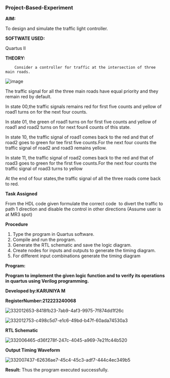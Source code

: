 ### Project-Based-Experiment

**AIM:**

To design and simulate the traffic light controller.

**SOFTWATE USED:**

Quartus II

**THEORY:**
	
     	Consider a controller for traffic at the intersection of three main roads.  

  ![image](https://github.com/naavaneetha/Project-Based-Experiment/assets/154305477/e3af03dd-a4de-4b21-af0a-a5a332a3e4b6)


 The traffic signal for all the three main roads have equal priority and they remain red by default.

 In state 00,the traffic signals remains red for first five counts and yellow of road1 turns on for the next four counts.

 In state 01, the green of road1 turns on for first five counts and yellow of road1 and road2 turns on for next four4 counts of this state.
 
 In state 10, the traffic signal of road1 comes back to the red and that of road2 goes to green for tee first five counts.For the next four counts the traffic signal of road2 and road3 remains yellow.


 In state 11, the traffic signal of road2 comes back to the red and that of road3 goes to green for the first five counts.For the next four counts the traffic signal of road3 turns to yellow

 At the end of four states,the traffic signal of all the three roads come back to red.

**Task Assigned**

From the HDL code given formulate the correct code  to divert the traffic to path 1 direction and disable the control in other directions (Assume user is at MR3 spot)

**Procedure**

1.	Type the program in Quartus software.
2.	Compile and run the program.
3.	Generate the RTL schematic and save the logic diagram.
4.	Create nodes for inputs and outputs to generate the timing diagram.
5.	For different input combinations generate the timing diagram
   
**Program:**

**Program to implement the given logic function and to verify its operations in quartus using Verilog programming.**

**Developed by:KARUNIYA M**

**RegisterNumber:212223240068**

![332012653-8418fb23-7ab9-4af3-9975-7f874dd1f26c](https://github.com/karuniya2005/Project-Based-Experiment/assets/161425769/35fd6b9b-e5cb-4ce7-978a-2749496c28d3)

![332012753-c498c5d7-e1c6-49bd-b47f-60ada74530a3](https://github.com/karuniya2005/Project-Based-Experiment/assets/161425769/140854a6-9a35-4ec3-9aeb-b5d5d4183963)


**RTL Schematic**

![332006465-d36f278f-247c-4045-a969-7e21fc44b520](https://github.com/karuniya2005/Project-Based-Experiment/assets/161425769/77c43ad4-7f51-474d-9018-cc5a0beeee83)

**Output Timing Waveform**

![332007437-62636ae7-45c4-45c3-adf7-444c4ec349b5](https://github.com/karuniya2005/Project-Based-Experiment/assets/161425769/2452338d-3c0d-49c5-b288-3f0649d49232)


**Result:**
 Thus the program executed successfully.




